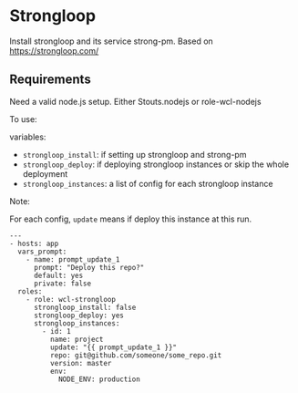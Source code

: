 Strongloop
==========

Install strongloop and its service strong-pm.
Based on https://strongloop.com/

Requirements
------------

Need a valid node.js setup. Either Stouts.nodejs or role-wcl-nodejs

To use:

variables:

* `strongloop_install`: if setting up strongloop and strong-pm
* `strongloop_deploy`: if deploying strongloop instances or skip the whole deployment
* `strongloop_instances`: a list of config for each strongloop instance

Note:

For each config, `update` means if deploy this instance at this run.

```
---
- hosts: app
  vars_prompt:
    - name: prompt_update_1
      prompt: "Deploy this repo?"
      default: yes
      private: false
  roles:
    - role: wcl-strongloop
      strongloop_install: false
      strongloop_deploy: yes
      strongloop_instances:
        - id: 1
          name: project
          update: "{{ prompt_update_1 }}"
          repo: git@github.com/someone/some_repo.git
          version: master
          env:
            NODE_ENV: production
```
